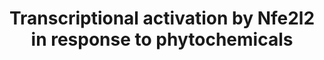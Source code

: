 ---
annotations:
- id: PW:0000369
  parent: regulatory pathway
  type: Pathway Ontology
  value: nuclear factor, erythroid 2 like 2 signaling pathway
authors:
- MaintBot
- Ddigles
- Susan
- Mkutmon
- Eweitz
description: Based on [http://www.nature.com/nrc/journal/v3/n10/fig_tab/nrc1189_F4.html
  Surh, 2003, figure 4].
last-edited: 2021-05-11
organisms:
- Mus musculus
redirect_from:
- /index.php/Pathway:WP1245
- /instance/WP1245
revision: null
schema-jsonld:
- '@context': https://schema.org/
  '@id': https://wikipathways.github.io/pathways/WP1245.html
  '@type': Dataset
  creator:
    '@type': Organization
    name: WikiPathways
  description: Based on [http://www.nature.com/nrc/journal/v3/n10/fig_tab/nrc1189_F4.html
    Surh, 2003, figure 4].
  keywords:
  - 6-HITC
  - Aimp2
  - Caffeic acid phenethyl ester
  - Cebpb
  - Curcumin
  - Ephb2
  - Gclc
  - Gclm
  - Gsta2
  - Hmox1
  - Keap1
  - Maf
  - Mapk8
  - Nfe2l2
  - Nqo1
  - Pik3ca
  - Prkca
  - Sulforaphane
  license: CC0
  name: Transcriptional activation by Nfe2l2 in response to phytochemicals
seo: CreativeWork
title: Transcriptional activation by Nfe2l2 in response to phytochemicals
wpid: WP1245
---